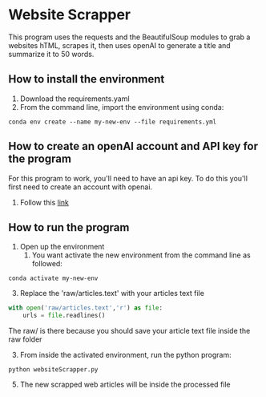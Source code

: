 # Website Scrapper
This program uses the requests and the BeautifulSoup modules to grab a websites hTML, scrapes it, then uses openAI to generate a title and summarize it to 50 words.

## How to install the environment
1. Download the requirements.yaml
2. From the command line, import the environment using conda:
```console
conda env create --name my-new-env --file requirements.yml
```
## How to create an openAI account and API key for the program
For this program to work, you'll need to have an api key. To do this you'll first need to create an account with openai. 
1. Follow this [link](https://auth0.openai.com/u/login/identifier?state=hKFo2SBzN2dneVh4anlUN3lLQ0g2U3o2U3BVXzFlRzE4XzMxQqFur3VuaXZlcnNhbC1sb2dpbqN0aWTZIGhQRGNJZGVxR29nazhpdmJvSldBQjVQNWU0Yk1HMndWo2NpZNkgRFJpdnNubTJNdTQyVDNLT3BxZHR3QjNOWXZpSFl6d0Q)

## How to run the program
1. Open up the environment
   1. You want activate the new environment from the command line as followed:
```console
conda activate my-new-env
```
3. Replace the 'raw/articles.text' with your articles text file
```python
with open('raw/articles.text','r') as file:
    urls = file.readlines()
```
The raw/ is there because you should save your article text file inside the raw folder

3. From inside the activated environment, run the python program:
```console
python websiteScrapper.py
```
5. The new scrapped web articles will be inside the processed file
